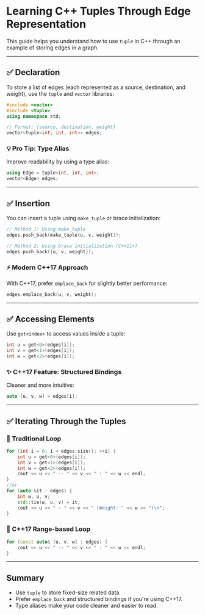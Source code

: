 
# Learning C++ Tuples Through Edge Representation

This guide helps you understand how to use `tuple` in C++ through an example of storing edges in a graph.

---

## ✅ Declaration

To store a list of edges (each represented as a source, destination, and weight), use the `tuple` and `vector` libraries:

```cpp
#include <vector>
#include <tuple>
using namespace std;

// Format: {source, destination, weight}
vector<tuple<int, int, int>> edges;
```

### 💡 Pro Tip: Type Alias

Improve readability by using a type alias:

```cpp
using Edge = tuple<int, int, int>;
vector<Edge> edges;
```

---

## ✅ Insertion

You can insert a tuple using `make_tuple` or brace initialization:

```cpp
// Method 1: Using make_tuple
edges.push_back(make_tuple(u, v, weight));

// Method 2: Using brace initialization (C++11+)
edges.push_back({u, v, weight});
```

### ⚡ Modern C++17 Approach

With C++17, prefer `emplace_back` for slightly better performance:

```cpp
edges.emplace_back(u, v, weight);
```

---

## ✅ Accessing Elements

Use `get<index>` to access values inside a tuple:

```cpp
int u = get<0>(edges[i]);
int v = get<1>(edges[i]);
int w = get<2>(edges[i]);
```

### ✨ C++17 Feature: Structured Bindings

Cleaner and more intuitive:

```cpp
auto [u, v, w] = edges[i];
```

---

## ✅ Iterating Through the Tuples

### 🔁 Traditional Loop

```cpp
for (int i = 0; i < edges.size(); ++i) {
    int u = get<0>(edges[i]);
    int v = get<1>(edges[i]);
    int w = get<2>(edges[i]);
    cout << u << " -- " << v << " : " << w << endl;
}
//or
for (auto &it : edges) {
    int w, u, v;
    std::tie(w, u, v) = it;
    cout << u << " - " << v << " (Weight: " << w << ")\n";
}
```

### 🔁 C++17 Range-based Loop

```cpp
for (const auto& [u, v, w] : edges) {
    cout << u << " -- " << v << " : " << w << endl;
}
```

---

## Summary

- Use `tuple` to store fixed-size related data.
- Prefer `emplace_back` and structured bindings if you're using C++17.
- Type aliases make your code cleaner and easier to read.

